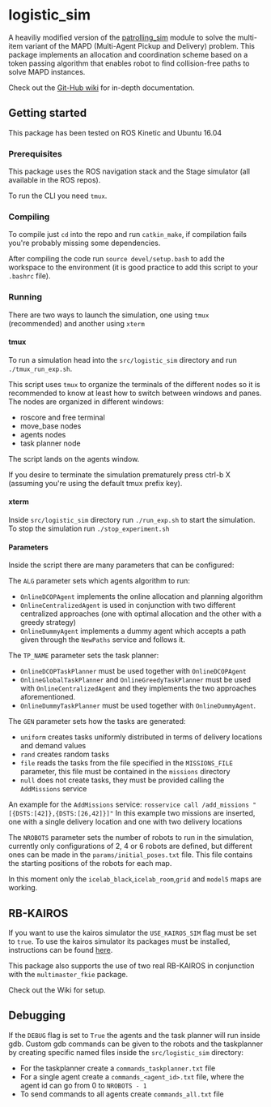 # logistic_sim
A heaviliy modified version of the [patrolling_sim](http://wiki.ros.org/patrolling_sim) module to solve the multi-item variant of the MAPD (Multi-Agent Pickup and Delivery) problem. This package implements an allocation and coordination scheme based on a token passing algorithm that enables robot to find collision-free paths to solve MAPD instances.

Check out the [Git-Hub wiki](https://github.com/antonellocontini/LogisticAgent/wiki) for in-depth documentation.

## Getting started
This package has been tested on ROS Kinetic and Ubuntu 16.04

### Prerequisites
This package uses the ROS navigation stack and the Stage simulator (all available in the ROS repos).

To run the CLI you need `tmux`.

### Compiling
To compile just `cd` into the repo and run `catkin_make`, if compilation fails you're probably missing some dependencies.

After compiling the code run `source devel/setup.bash` to add the workspace to the environment (it is good practice to add this script to your `.bashrc` file).

### Running
There are two ways to launch the simulation, one using `tmux` (recommended) and another using `xterm`

#### tmux
To run a simulation head into the `src/logistic_sim` directory and run `./tmux_run_exp.sh`.

This script uses `tmux` to organize the terminals of the different nodes so it is recommended to know at least how to switch between windows and panes. The nodes are organized in different windows:
* roscore and free terminal
* move_base nodes
* agents nodes
* task planner node

The script lands on the agents window.

If you desire to terminate the simulation prematurely press ctrl-b X (assuming you're using the default tmux prefix key).

#### xterm
Inside `src/logistic_sim` directory run `./run_exp.sh` to start the simulation. To stop the simulation run `./stop_experiment.sh`

#### Parameters
Inside the script there are many parameters that can be configured:

The `ALG` parameter sets which agents algorithm to run:
* `OnlineDCOPAgent` implements the online allocation and planning algorithm
* `OnlineCentralizedAgent` is used in conjunction with two different centralized approaches (one with optimal allocation and the other with a greedy strategy)
* `OnlineDummyAgent` implements a dummy agent which accepts a path given through the `NewPaths` service and follows it.

The `TP_NAME` parameter sets the task planner:
* `OnlineDCOPTaskPlanner` must be used together with `OnlineDCOPAgent`
* `OnlineGlobalTaskPlanner` and `OnlineGreedyTaskPlanner` must be used with `OnlineCentralizedAgent` and they implements the two approaches aforementioned.
* `OnlineDummyTaskPlanner` must be used together with `OnlineDummyAgent`.

The `GEN` parameter sets how the tasks are generated:
* `uniform` creates tasks uniformly distributed in terms of delivery locations and demand values
* `rand` creates random tasks
* `file` reads the tasks from the file specified in the `MISSIONS_FILE` parameter, this file must be contained in the `missions` directory
* `null` does not create tasks, they must be provided calling the `AddMissions` service

An example for the `AddMissions` service:
`rosservice call /add_missions "[{DSTS:[42]},{DSTS:[26,42]}]"`
In this example two missions are inserted, one with a single delivery location and one with two delivery locations

The `NROBOTS` parameter sets the number of robots to run in the simulation, currently only configurations of 2, 4 or 6 robots are defined, but different ones can be made in the `params/initial_poses.txt` file. This file contains the starting positions of the robots for each map.

In this moment only the `icelab_black`,`icelab_room`,`grid` and `model5` maps are working.

## RB-KAIROS
If you want to use the kairos simulator the `USE_KAIROS_SIM` flag must be set to `true`.
To use the kairos simulator its packages must be installed, instructions can be found [here](https://github.com/RobotnikAutomation/rbkairos_sim).


This package also supports the use of two real RB-KAIROS in conjunction with the `multimaster_fkie` package.

Check out the Wiki for setup.

## Debugging
If the `DEBUG` flag is set to `True` the agents and the task planner will run inside gdb. Custom gdb commands can be given to the robots and the taskplanner by creating specific named files inside the `src/logistic_sim` directory:
* For the taskplanner create a `commands_taskplanner.txt` file
* For a single agent create a `commands_<agent_id>.txt` file, where the agent id can go from 0 to `NROBOTS - 1`
* To send commands to all agents create `commands_all.txt` file
